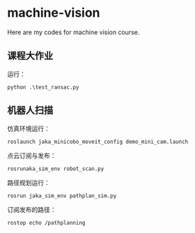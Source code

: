 # machine-vision
Here are my codes for machine vision course.

## 课程大作业

运行：

`python .\test_ransac.py`

## 机器人扫描
仿真环境运行：

`roslaunch jaka_minicobo_moveit_config demo_mini_cam.launch`

点云订阅与发布：

`rosrunaka_sim_env robot_scan.py`

路径规划运行：

`rosrun jaka_sim_env pathplan_sim.py`

订阅发布的路径：

`rostop echo /pathplanning`

